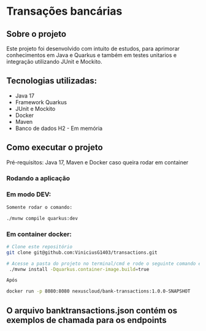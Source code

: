 # Transações bancárias

## Sobre o projeto

Este projeto foi desenvolvido com intuito de estudos, para aprimorar conhecimentos em Java e Quarkus e também em testes 
unitarios e integração utilizando JUnit e Mockito.

## Tecnologias utilizadas:
- Java 17
- Framework Quarkus
- JUnit e Mockito
- Docker
- Maven
- Banco de dados H2 - Em memória

## Como executar o projeto

Pré-requisitos: Java 17, Maven e Docker caso queira rodar em container



### Rodando a aplicação

### Em modo DEV:
```bash
Somente rodar o comando:

./mvnw compile quarkus:dev
```
### Em container docker:
```bash
# Clone este repositório
git clone git@github.com:ViniciusG1403/transactions.git

# Acesse a pasta do projeto no terminal/cmd e rode o seguinte comando estando na pasta raiz do projeto
 ./mvnw install -Dquarkus.container-image.build=true 

Após

docker run -p 8080:8080 nexuscloud/bank-transactions:1.0.0-SNAPSHOT
```

## O arquivo banktransactions.json contém os exemplos de chamada para os endpoints

